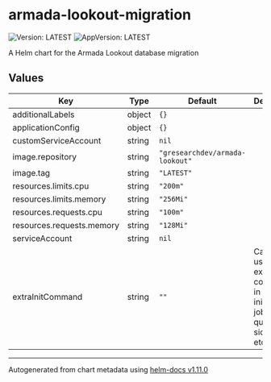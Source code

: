 # armada-lookout-migration

![Version: LATEST](https://img.shields.io/badge/Version-LATEST-informational?style=flat-square) ![AppVersion: LATEST](https://img.shields.io/badge/AppVersion-LATEST-informational?style=flat-square)

A Helm chart for the Armada Lookout database migration

## Values

| Key | Type | Default | Description |
|-----|------|---------|-------------|
| additionalLabels | object | `{}` |  |
| applicationConfig | object | `{}` |  |
| customServiceAccount | string | `nil` |  |
| image.repository | string | `"gresearchdev/armada-lookout"` |  |
| image.tag | string | `"LATEST"` |  |
| resources.limits.cpu | string | `"200m"` |  |
| resources.limits.memory | string | `"256Mi"` |  |
| resources.requests.cpu | string | `"100m"` |  |
| resources.requests.memory | string | `"128Mi"` |  |
| serviceAccount | string | `nil` |  |
| extraInitCommand | string | `""` | Can be used to run extra commands in the initialization jobs e.g. to quit istio sidecars etc. |

----------------------------------------------
Autogenerated from chart metadata using [helm-docs v1.11.0](https://github.com/norwoodj/helm-docs/releases/v1.11.0)

